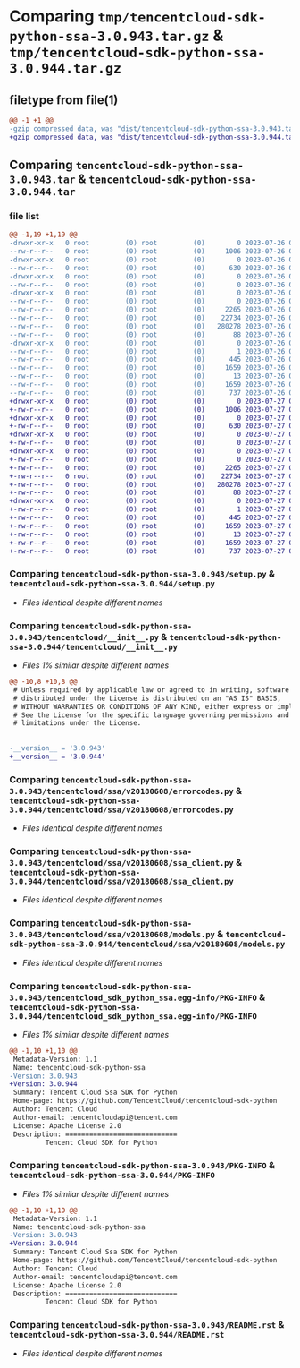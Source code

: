 # Comparing `tmp/tencentcloud-sdk-python-ssa-3.0.943.tar.gz` & `tmp/tencentcloud-sdk-python-ssa-3.0.944.tar.gz`

## filetype from file(1)

```diff
@@ -1 +1 @@
-gzip compressed data, was "dist/tencentcloud-sdk-python-ssa-3.0.943.tar", last modified: Wed Jul 26 00:43:41 2023, max compression
+gzip compressed data, was "dist/tencentcloud-sdk-python-ssa-3.0.944.tar", last modified: Thu Jul 27 02:22:33 2023, max compression
```

## Comparing `tencentcloud-sdk-python-ssa-3.0.943.tar` & `tencentcloud-sdk-python-ssa-3.0.944.tar`

### file list

```diff
@@ -1,19 +1,19 @@
-drwxr-xr-x   0 root         (0) root         (0)        0 2023-07-26 00:43:41.000000 tencentcloud-sdk-python-ssa-3.0.943/
--rw-r--r--   0 root         (0) root         (0)     1006 2023-07-26 00:43:41.000000 tencentcloud-sdk-python-ssa-3.0.943/setup.py
-drwxr-xr-x   0 root         (0) root         (0)        0 2023-07-26 00:43:41.000000 tencentcloud-sdk-python-ssa-3.0.943/tencentcloud/
--rw-r--r--   0 root         (0) root         (0)      630 2023-07-26 00:43:41.000000 tencentcloud-sdk-python-ssa-3.0.943/tencentcloud/__init__.py
-drwxr-xr-x   0 root         (0) root         (0)        0 2023-07-26 00:43:41.000000 tencentcloud-sdk-python-ssa-3.0.943/tencentcloud/ssa/
--rw-r--r--   0 root         (0) root         (0)        0 2023-07-26 00:43:41.000000 tencentcloud-sdk-python-ssa-3.0.943/tencentcloud/ssa/__init__.py
-drwxr-xr-x   0 root         (0) root         (0)        0 2023-07-26 00:43:41.000000 tencentcloud-sdk-python-ssa-3.0.943/tencentcloud/ssa/v20180608/
--rw-r--r--   0 root         (0) root         (0)        0 2023-07-26 00:43:41.000000 tencentcloud-sdk-python-ssa-3.0.943/tencentcloud/ssa/v20180608/__init__.py
--rw-r--r--   0 root         (0) root         (0)     2265 2023-07-26 00:43:41.000000 tencentcloud-sdk-python-ssa-3.0.943/tencentcloud/ssa/v20180608/errorcodes.py
--rw-r--r--   0 root         (0) root         (0)    22734 2023-07-26 00:43:41.000000 tencentcloud-sdk-python-ssa-3.0.943/tencentcloud/ssa/v20180608/ssa_client.py
--rw-r--r--   0 root         (0) root         (0)   280278 2023-07-26 00:43:41.000000 tencentcloud-sdk-python-ssa-3.0.943/tencentcloud/ssa/v20180608/models.py
--rw-r--r--   0 root         (0) root         (0)       88 2023-07-26 00:43:41.000000 tencentcloud-sdk-python-ssa-3.0.943/setup.cfg
-drwxr-xr-x   0 root         (0) root         (0)        0 2023-07-26 00:43:41.000000 tencentcloud-sdk-python-ssa-3.0.943/tencentcloud_sdk_python_ssa.egg-info/
--rw-r--r--   0 root         (0) root         (0)        1 2023-07-26 00:43:41.000000 tencentcloud-sdk-python-ssa-3.0.943/tencentcloud_sdk_python_ssa.egg-info/dependency_links.txt
--rw-r--r--   0 root         (0) root         (0)      445 2023-07-26 00:43:41.000000 tencentcloud-sdk-python-ssa-3.0.943/tencentcloud_sdk_python_ssa.egg-info/SOURCES.txt
--rw-r--r--   0 root         (0) root         (0)     1659 2023-07-26 00:43:41.000000 tencentcloud-sdk-python-ssa-3.0.943/tencentcloud_sdk_python_ssa.egg-info/PKG-INFO
--rw-r--r--   0 root         (0) root         (0)       13 2023-07-26 00:43:41.000000 tencentcloud-sdk-python-ssa-3.0.943/tencentcloud_sdk_python_ssa.egg-info/top_level.txt
--rw-r--r--   0 root         (0) root         (0)     1659 2023-07-26 00:43:41.000000 tencentcloud-sdk-python-ssa-3.0.943/PKG-INFO
--rw-r--r--   0 root         (0) root         (0)      737 2023-07-26 00:43:41.000000 tencentcloud-sdk-python-ssa-3.0.943/README.rst
+drwxr-xr-x   0 root         (0) root         (0)        0 2023-07-27 02:22:33.000000 tencentcloud-sdk-python-ssa-3.0.944/
+-rw-r--r--   0 root         (0) root         (0)     1006 2023-07-27 02:22:33.000000 tencentcloud-sdk-python-ssa-3.0.944/setup.py
+drwxr-xr-x   0 root         (0) root         (0)        0 2023-07-27 02:22:33.000000 tencentcloud-sdk-python-ssa-3.0.944/tencentcloud/
+-rw-r--r--   0 root         (0) root         (0)      630 2023-07-27 02:22:33.000000 tencentcloud-sdk-python-ssa-3.0.944/tencentcloud/__init__.py
+drwxr-xr-x   0 root         (0) root         (0)        0 2023-07-27 02:22:33.000000 tencentcloud-sdk-python-ssa-3.0.944/tencentcloud/ssa/
+-rw-r--r--   0 root         (0) root         (0)        0 2023-07-27 02:22:33.000000 tencentcloud-sdk-python-ssa-3.0.944/tencentcloud/ssa/__init__.py
+drwxr-xr-x   0 root         (0) root         (0)        0 2023-07-27 02:22:33.000000 tencentcloud-sdk-python-ssa-3.0.944/tencentcloud/ssa/v20180608/
+-rw-r--r--   0 root         (0) root         (0)        0 2023-07-27 02:22:33.000000 tencentcloud-sdk-python-ssa-3.0.944/tencentcloud/ssa/v20180608/__init__.py
+-rw-r--r--   0 root         (0) root         (0)     2265 2023-07-27 02:22:33.000000 tencentcloud-sdk-python-ssa-3.0.944/tencentcloud/ssa/v20180608/errorcodes.py
+-rw-r--r--   0 root         (0) root         (0)    22734 2023-07-27 02:22:33.000000 tencentcloud-sdk-python-ssa-3.0.944/tencentcloud/ssa/v20180608/ssa_client.py
+-rw-r--r--   0 root         (0) root         (0)   280278 2023-07-27 02:22:33.000000 tencentcloud-sdk-python-ssa-3.0.944/tencentcloud/ssa/v20180608/models.py
+-rw-r--r--   0 root         (0) root         (0)       88 2023-07-27 02:22:33.000000 tencentcloud-sdk-python-ssa-3.0.944/setup.cfg
+drwxr-xr-x   0 root         (0) root         (0)        0 2023-07-27 02:22:33.000000 tencentcloud-sdk-python-ssa-3.0.944/tencentcloud_sdk_python_ssa.egg-info/
+-rw-r--r--   0 root         (0) root         (0)        1 2023-07-27 02:22:33.000000 tencentcloud-sdk-python-ssa-3.0.944/tencentcloud_sdk_python_ssa.egg-info/dependency_links.txt
+-rw-r--r--   0 root         (0) root         (0)      445 2023-07-27 02:22:33.000000 tencentcloud-sdk-python-ssa-3.0.944/tencentcloud_sdk_python_ssa.egg-info/SOURCES.txt
+-rw-r--r--   0 root         (0) root         (0)     1659 2023-07-27 02:22:33.000000 tencentcloud-sdk-python-ssa-3.0.944/tencentcloud_sdk_python_ssa.egg-info/PKG-INFO
+-rw-r--r--   0 root         (0) root         (0)       13 2023-07-27 02:22:33.000000 tencentcloud-sdk-python-ssa-3.0.944/tencentcloud_sdk_python_ssa.egg-info/top_level.txt
+-rw-r--r--   0 root         (0) root         (0)     1659 2023-07-27 02:22:33.000000 tencentcloud-sdk-python-ssa-3.0.944/PKG-INFO
+-rw-r--r--   0 root         (0) root         (0)      737 2023-07-27 02:22:33.000000 tencentcloud-sdk-python-ssa-3.0.944/README.rst
```

### Comparing `tencentcloud-sdk-python-ssa-3.0.943/setup.py` & `tencentcloud-sdk-python-ssa-3.0.944/setup.py`

 * *Files identical despite different names*

### Comparing `tencentcloud-sdk-python-ssa-3.0.943/tencentcloud/__init__.py` & `tencentcloud-sdk-python-ssa-3.0.944/tencentcloud/__init__.py`

 * *Files 1% similar despite different names*

```diff
@@ -10,8 +10,8 @@
 # Unless required by applicable law or agreed to in writing, software
 # distributed under the License is distributed on an "AS IS" BASIS,
 # WITHOUT WARRANTIES OR CONDITIONS OF ANY KIND, either express or implied.
 # See the License for the specific language governing permissions and
 # limitations under the License.
 
 
-__version__ = '3.0.943'
+__version__ = '3.0.944'
```

### Comparing `tencentcloud-sdk-python-ssa-3.0.943/tencentcloud/ssa/v20180608/errorcodes.py` & `tencentcloud-sdk-python-ssa-3.0.944/tencentcloud/ssa/v20180608/errorcodes.py`

 * *Files identical despite different names*

### Comparing `tencentcloud-sdk-python-ssa-3.0.943/tencentcloud/ssa/v20180608/ssa_client.py` & `tencentcloud-sdk-python-ssa-3.0.944/tencentcloud/ssa/v20180608/ssa_client.py`

 * *Files identical despite different names*

### Comparing `tencentcloud-sdk-python-ssa-3.0.943/tencentcloud/ssa/v20180608/models.py` & `tencentcloud-sdk-python-ssa-3.0.944/tencentcloud/ssa/v20180608/models.py`

 * *Files identical despite different names*

### Comparing `tencentcloud-sdk-python-ssa-3.0.943/tencentcloud_sdk_python_ssa.egg-info/PKG-INFO` & `tencentcloud-sdk-python-ssa-3.0.944/tencentcloud_sdk_python_ssa.egg-info/PKG-INFO`

 * *Files 1% similar despite different names*

```diff
@@ -1,10 +1,10 @@
 Metadata-Version: 1.1
 Name: tencentcloud-sdk-python-ssa
-Version: 3.0.943
+Version: 3.0.944
 Summary: Tencent Cloud Ssa SDK for Python
 Home-page: https://github.com/TencentCloud/tencentcloud-sdk-python
 Author: Tencent Cloud
 Author-email: tencentcloudapi@tencent.com
 License: Apache License 2.0
 Description: ============================
         Tencent Cloud SDK for Python
```

### Comparing `tencentcloud-sdk-python-ssa-3.0.943/PKG-INFO` & `tencentcloud-sdk-python-ssa-3.0.944/PKG-INFO`

 * *Files 1% similar despite different names*

```diff
@@ -1,10 +1,10 @@
 Metadata-Version: 1.1
 Name: tencentcloud-sdk-python-ssa
-Version: 3.0.943
+Version: 3.0.944
 Summary: Tencent Cloud Ssa SDK for Python
 Home-page: https://github.com/TencentCloud/tencentcloud-sdk-python
 Author: Tencent Cloud
 Author-email: tencentcloudapi@tencent.com
 License: Apache License 2.0
 Description: ============================
         Tencent Cloud SDK for Python
```

### Comparing `tencentcloud-sdk-python-ssa-3.0.943/README.rst` & `tencentcloud-sdk-python-ssa-3.0.944/README.rst`

 * *Files identical despite different names*

